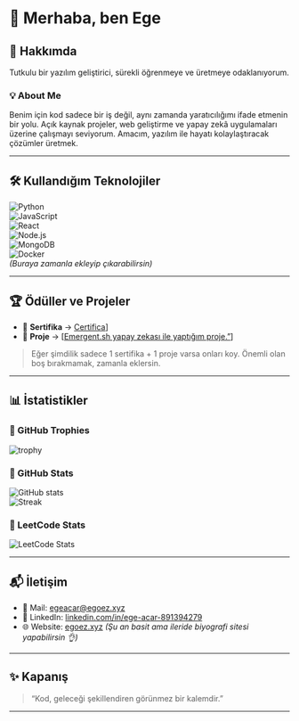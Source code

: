 # 👋 Merhaba, ben Ege  

## 📝 Hakkımda  
Tutkulu bir yazılım geliştirici, sürekli öğrenmeye ve üretmeye odaklanıyorum.  

### 💡 About Me  
Benim için kod sadece bir iş değil, aynı zamanda yaratıcılığımı ifade etmenin bir yolu. Açık kaynak projeler, web geliştirme ve yapay zekâ uygulamaları üzerine çalışmayı seviyorum. Amacım, yazılım ile hayatı kolaylaştıracak çözümler üretmek.  

---

## 🛠️ Kullandığım Teknolojiler  
![Python](https://img.shields.io/badge/Python-3776AB?logo=python&logoColor=white)  
![JavaScript](https://img.shields.io/badge/JavaScript-F7DF1E?logo=javascript&logoColor=black)  
![React](https://img.shields.io/badge/React-20232A?logo=react&logoColor=61DAFB)  
![Node.js](https://img.shields.io/badge/Node.js-43853D?logo=node.js&logoColor=white)  
![MongoDB](https://img.shields.io/badge/MongoDB-4EA94B?logo=mongodb&logoColor=white)  
![Docker](https://img.shields.io/badge/Docker-2496ED?logo=docker&logoColor=white)  
*(Buraya zamanla ekleyip çıkarabilirsin)*  

---

## 🏆 Ödüller ve Projeler  
- 📜 **Sertifika** → [Certifica](https://github.com/EgeAcar0/EgeAcar0/blob/master/assets/certificate.jpg)]  
- 🚀 **Proje** → [[Emergent.sh yapay zekası ile yaptığım proje.”](https://github.com/EgeAcar0/jarvis_ai)]  

> Eğer şimdilik sadece 1 sertifika + 1 proje varsa onları koy. Önemli olan boş bırakmamak, zamanla eklersin.  

---

## 📊 İstatistikler  

### 🔹 GitHub Trophies  
![trophy](https://github-profile-trophy.vercel.app/?username=EgeAcar0&theme=radical)

### 🔹 GitHub Stats  
![GitHub stats](https://github-readme-stats.vercel.app/api?username=EgeAcar0&show_icons=true&theme=radical)  
![Streak](https://streak-stats.demolab.com/?user=EgeAcar0&theme=radical)  

### 🔹 LeetCode Stats
![LeetCode Stats](https://leetcard.jacoblin.cool/EgeAcar0?theme=dark&font=Alatsi)

---

## 📬 İletişim  
- 📧 Mail: [egeacar@egoez.xyz](mailto:egeacar@egoez.xyz)  
- 💼 LinkedIn: [linkedin.com/in/ege-acar-891394279](https://www.linkedin.com/in/ege-acar-891394279)  
- 🌐 Website: [egoez.xyz](https://egoez.xyz) *(Şu an basit ama ileride biyografi sitesi yapabilirsin 👌)*  

---

## ✨ Kapanış  
> “Kod, geleceği şekillendiren görünmez bir kalemdir.”  

---

